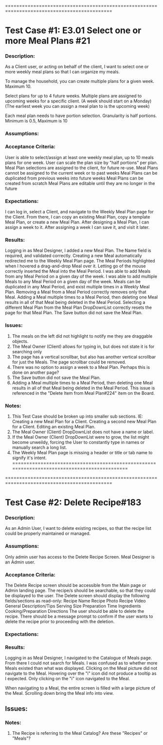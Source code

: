 ============================================================================================
# Test Case #1: E3.01 Select one or more Meal Plans #21

### Description:
As a Client user, or acting on behalf of the client, I want to select one or more weekly meal plans so that I can organize my meals.

To manage the household, you can create multiple plans for a given week. Maximum 10.

Select plans for up to 4 future weeks. Multiple plans are assigned to upcoming weeks for a specific client.
(A week should start on a Monday) (The earliest week you can assign a meal plan to is the upcoming week)

Each meal plan needs to have portion selection. Granularity is half portions. Minimum is 0.5, Maximum is 10

### Assumptions:

### Acceptance Criteria:
User is able to select/assign at least one weekly meal plan, up to 10 meals plans for one week.
User can scale the plan size by "half portions" per plan.
Meal Plan selections are assigned to the client, for future re-use.
Meal Plans cannot be assigned to the current week or to past weeks
Meal Plans can be duplicated from previous weeks into future weeks
Meal Plans can be created from scratch
Meal Plans are editable until they are no longer in the future

### Expectations: 
I can log in, select a Client, and navigate to the Weekly Meal Plan page for the Client. From there, I can copy an existing  Meal Plan, copy a template Meal Plan, or create a new Meal Plan. After designing a Meal Plan, I can assign a week to it. After assigning a week I can save it, and visit it later.


### Results: 
Logging in as Meal Designer, I added a new Meal Plan. The Name field is required, and validated correctly. Creating a new Meal automatically redirected me to the Weekly Meal Plan page. The Meal Periods highlighted when I hovered a drag-and-drop Meal over it. Letting go of the mouse correctly inserted the Meal into the Meal Period. I was able to add Meals from any Meal Period on a given day of the week. I was able to add multiple Meals to any Meal Period on a given day of the week. Meals can be duplicated in any Meal Period, and exist multiple times in a Weekly Meal Plan. Removing a Meal from a Meal Period correctly removes only that Meal. Adding a Meal multiple times to a Meal Period, then deleting one Meal results in all of that Meal being deleted in the Meal Period. Selecting a different Meal Plan from the Meal Plan DropDownList correctly resets the page for that Meal Plan. The Save button did not save the Meal Plan.

### Issues: 
1. The meals on the left did not highlight to notify me they are draggable objects.
2. The Meal Owner (Client) allows for typing in, but does not state it is for searching only
3. The page has a vertical scrollbar, but also has another vertical scrollbar for just the Meals. The page scrollbar could be removed.
4. There was no option to assign a week to a Meal Plan. Perhaps this is done on another page?
5. The Save button did not save the Meal Plan.
6. Adding a Meal multiple times to a Meal Period, then deleting one Meal results in all of that Meal being deleted in the Meal Period. This issue is referenced in the "Delete Item from Meal Plan#224" item on the Board.

### Notes:
1. This Test Case should be broken up into smaller sub sections. IE: Creating a new Meal Plan for a Client. Creating a second new Meal Plan for a Client. Editing an existing Meal Plan.
2. The Meal Owner (Client) DropDownList does not have a name or label.
3. If the Meal Owner (Client) DropDownList were to grow, the list might become unweildy, forcing the User to constantly type in names or manually search a long list.
4. The Weekly Meal Plan page is missing a header or title or tab name to signify it's intent.
============================================================================================





============================================================================================
# Test Case #2: Delete Recipe#183

### Description:
As an Admin User, I want to delete existing recipes, so that the recipe list could be properly maintained or managed.

### Assumptions:
Only admin user has access to the Delete Recipe Screen.
Meal Designer is an Admin user.

### Acceptance Criteria:
The Delete Recipe screen should be accessible from the Main page or Admin landing page.
The recipe/s should be searchable, so that they could be displayed to the user.
The Delete screen should display the following fields/sections as read-only:
Recipe Name
Recipe Photo
Recipe Video
General Description/Tips
Serving Size
Preparation Time
Ingredients
Cooking/Preparation Directions
The user should be able to delete the recipe.
There should be a message prompt to confirm if the user wants to delete the recipe prior to proceeding with the deletion.


### Expectations: 


### Results: 
Logging in as Meal Designer, I navigated to the Catalogue of Meals page. From there I could not search for Meals. I was confused as to whether more Meals existed than what was displayed. Clicking on the Meal picture did not navigate to the Meal. Hovering over the "i" icon did not produce a tooltip as I expected. Only clicking on the "i" icon navigated to the Meal. 

When navigating to a Meal, the entire screen is filled with a large picture of the Meal. Scrolling down bring the Meal info into view.

## Issues: 


### Notes:
1. The Recipe is referring to the Meal Catalog? Are these "Recipes" or "Meals"?